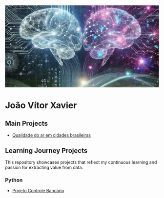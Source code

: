 ![neuro](Neuro_cut.png)

# João Vítor Xavier

## Main Projects
- [Qualidade do ar em cidades brasileiras]()

## Learning Journey Projects
This repository showcases projects that reflect my continuous learning and passion for extracting value from data.
### Python
- [Projeto Controle Bancário](https://github.com/XavierJoao/controle_bancario)
